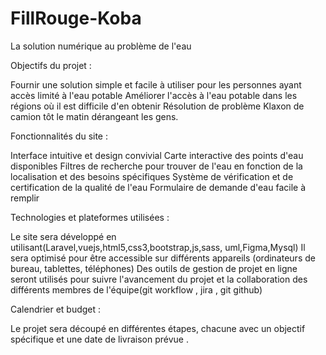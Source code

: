 # FillRouge-Koba
La solution numérique au problème de l'eau

Objectifs du projet :

Fournir une solution simple et facile à utiliser pour les personnes ayant accès limité à l'eau potable
Améliorer l'accès à l'eau potable dans les régions où il est difficile d'en obtenir
Résolution de problème Klaxon de camion tôt le matin dérangeant les gens.

Fonctionnalités du site :

Interface intuitive et design convivial
Carte interactive des points d'eau disponibles
Filtres de recherche pour trouver de l'eau en fonction de la localisation et des besoins spécifiques
Système de vérification et de certification de la qualité de l'eau
Formulaire de demande d'eau facile à remplir

Technologies et plateformes utilisées :

Le site sera développé en utilisant(Laravel,vuejs,html5,css3,bootstrap,js,sass, uml,Figma,Mysql)
Il sera optimisé pour être accessible sur différents appareils (ordinateurs de bureau, tablettes, téléphones)
Des outils de gestion de projet en ligne seront utilisés pour suivre l'avancement du projet et la collaboration des différents membres de l'équipe(git workflow , jira , git github)

Calendrier et budget :

Le projet sera découpé en différentes étapes, chacune avec un objectif spécifique et une date de livraison prévue .